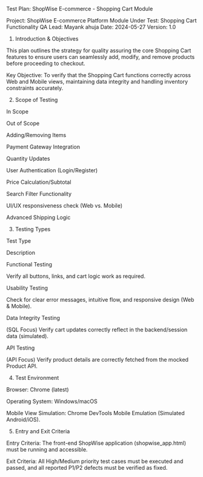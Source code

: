 Test Plan: ShopWise E-commerce - Shopping Cart Module

Project: ShopWise E-commerce Platform
Module Under Test: Shopping Cart Functionality
QA Lead: Mayank ahuja
Date: 2024-05-27
Version: 1.0

1. Introduction & Objectives

This plan outlines the strategy for quality assuring the core Shopping Cart features to ensure users can seamlessly add, modify, and remove products before proceeding to checkout.

Key Objective: To verify that the Shopping Cart functions correctly across Web and Mobile views, maintaining data integrity and handling inventory constraints accurately.

2. Scope of Testing

In Scope

Out of Scope

Adding/Removing Items

Payment Gateway Integration

Quantity Updates

User Authentication (Login/Register)

Price Calculation/Subtotal

Search Filter Functionality

UI/UX responsiveness check (Web vs. Mobile)

Advanced Shipping Logic

3. Testing Types

Test Type

Description

Functional Testing

Verify all buttons, links, and cart logic work as required.

Usability Testing

Check for clear error messages, intuitive flow, and responsive design (Web & Mobile).

Data Integrity Testing

(SQL Focus) Verify cart updates correctly reflect in the backend/session data (simulated).

API Testing

(API Focus) Verify product details are correctly fetched from the mocked Product API.

4. Test Environment

Browser: Chrome (latest)

Operating System: Windows/macOS

Mobile View Simulation: Chrome DevTools Mobile Emulation (Simulated Android/iOS).

5. Entry and Exit Criteria

Entry Criteria: The front-end ShopWise application (shopwise_app.html) must be running and accessible.

Exit Criteria: All High/Medium priority test cases must be executed and passed, and all reported P1/P2 defects must be verified as fixed.